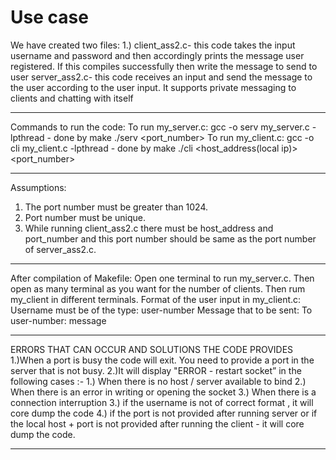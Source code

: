# Use case
We have created two files:
1.)
client_ass2.c- this code takes the input username and password and then accordingly
	       prints the message user registered. If this compiles successfully then write the message to send to user
server_ass2.c- this code receives an input and send the message to the user 
	       according to the user input.
It supports private messaging to clients and chatting with itself

-----------------------------
Commands to run the code:
To run my_server.c:     gcc -o serv my_server.c -lpthread - done by make
./serv <port_number>
To run my_client.c:    gcc -o cli my_client.c -lpthread - done by make
./cli <host_address(local ip)> <port_number>

-------------------------------

Assumptions:
1) The port number must be greater than 1024.
2) Port number must be unique.
3) While running client_ass2.c there must be host_address and port_number and this port number should be same as the port number of 	      server_ass2.c.

-------------------------------

After compilation of Makefile:
Open one terminal to run my_server.c. 
Then open as many terminal as you want for the number of clients. 
Then rum my_client in different terminals.
	Format of the user input in my_client.c:
	Username must be of the type: user-number
		Message that to be sent: 
		To user-number: message

-------------------------------

ERRORS THAT CAN OCCUR AND SOLUTIONS THE CODE PROVIDES
1.)When a port is busy the code will exit. You need to provide a port in the server that is not busy.
2.)It will display "ERROR - restart socket” in the following cases :-
	1.) When there is no host / server available to bind
	2.) When there is an error in writing or opening the socket
	3.) When there is a connection interruption
3.) if the username is not of correct format , it will core dump the code
4.) if the port is not provided after running server or if the local host + port is not provided after running the client - it will core dump the code.

---------------------------------
